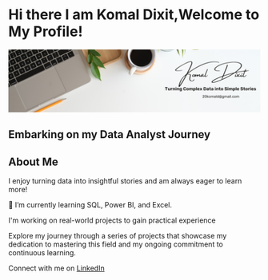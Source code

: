 # Hi there I am Komal Dixit,Welcome to My Profile!
<img src="https://raw.githubusercontent.com/komal-dixit/komal-dixit/refs/heads/main/intro.jpg"/>



## Embarking on my Data Analyst Journey



## About Me
I enjoy turning data into insightful stories and am always eager to learn more!  

🌱 I’m currently learning SQL, Power BI, and Excel. 

 I'm working on real-world projects to gain practical experience

 Explore my journey through a series of projects that showcase my dedication to mastering this field and my ongoing commitment to continuous learning.

 
Connect with me on [LinkedIn](https://www.linkedin.com/in/komaldixit)



